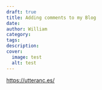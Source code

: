 ```yaml
---
draft: true
title: Adding comments to my Blog
date: 
author: William
category: 
tags: 
description: 
cover:
  image: test
  alt: test
---
```

https://utteranc.es/
